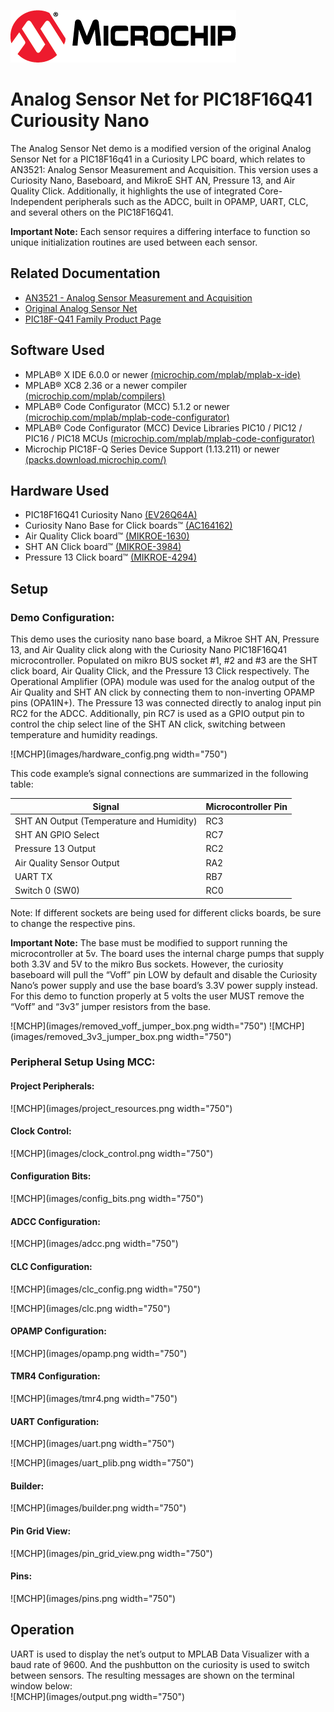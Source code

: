 <!-- Please do not change this logo with link -->

[![MCHP](images/microchip.png)](https://www.microchip.com)

# Analog Sensor Net for PIC18F16Q41 Curiousity Nano

<!-- This is where the introduction to the example goes, including mentioning the peripherals used -->
The Analog Sensor Net demo is a modified version of the original Analog Sensor Net for a PIC18F16q41 in a Curiosity LPC board, which relates to AN3521: Analog Sensor Measurement and Acquisition. This version uses a Curiosity Nano, Baseboard, and MikroE SHT AN, Pressure 13, and Air Quality Click. Additionally, it highlights the use of integrated Core-Independent peripherals such as the ADCC, built in OPAMP, UART, CLC, and several others on the PIC18F16Q41.

__Important Note:__ Each sensor requires a differing interface to function so unique initialization routines are used between each sensor.

## Related Documentation

<!-- Any information about an application note or tech brief can be linked here. Use unbreakable links!
     In addition a link to the device family landing page and relevant peripheral pages as well:
  - [AN3381 - Brushless DC Fan Speed Control Using Temperature Input and Tachometer Feedback](https://microchip.com/00003381/)
  - [PIC18F-Q10 Family Product Page](https://www.microchip.com/design-centers/8-bit/pic-mcus/device-selection/pic18f-q10-product-family) -->
  - [AN3521 - Analog Sensor Measurement and Acquisition](http://microchip.com/00003521/)
  - [Original Analog Sensor Net](https://github.com/microchip-pic-avr-examples/pic18f16q41-analog-sensor-net/tree/2.0.0/)
  - [PIC18F-Q41 Family Product Page](https://www.microchip.com/en-us/products/microcontrollers-and-microprocessors/8-bit-mcus/pic-mcus/pic18-q41)

## Software Used

<!-- All software used in this example must be listed here. Use unbreakable links! -->
  - MPLAB® X IDE 6.0.0 or newer [(microchip.com/mplab/mplab-x-ide)](http://www.microchip.com/mplab/mplab-x-ide)
  - MPLAB® XC8 2.36 or a newer compiler [(microchip.com/mplab/compilers)](http://www.microchip.com/mplab/compilers)
  - MPLAB® Code Configurator (MCC) 5.1.2 or newer [(microchip.com/mplab/mplab-code-configurator)](https://www.microchip.com/mplab/mplab-code-configurator)
  - MPLAB® Code Configurator (MCC) Device Libraries PIC10 / PIC12 / PIC16 / PIC18 MCUs [(microchip.com/mplab/mplab-code-configurator)](https://www.microchip.com/mplab/mplab-code-configurator)
  - Microchip PIC18F-Q Series Device Support (1.13.211) or newer [(packs.download.microchip.com/)](https://packs.download.microchip.com/)

<!-- - MPLAB® X IDE 6.0.0 or newer [(MPLAB® X IDE 6.0)](https://www.microchip.com/en-us/development-tools-tools-and-software/mplab-x-ide?utm_source=GitHub&utm_medium=TextLink&utm_campaign=MCU8_MMTCha_MPAE_Examples&utm_content=pic18f16q41-nano-analog-sensor-net-mplab-mcc-github)
- MPLAB® XC8 2.36.0 or newer compiler [(MPLAB® XC8 2.36)](https://www.microchip.com/en-us/development-tools-tools-and-software/mplab-xc-compilers?utm_source=GitHub&utm_medium=TextLink&utm_campaign=MCU8_MMTCha_MPAE_Examples&utm_content=pic18f16q41-nano-analog-sensor-net-mplab-mcc-github) -->

## Hardware Used

<!-- All hardware used in this example must be listed here. Use unbreakable links!
  - PIC18F47Q10 Curiosity Nano [(DM182029)](https://www.microchip.com/Developmenttools/ProductDetails/DM182029)
  - Curiosity Nano Base for Click boards™ [(AC164162)](https://www.microchip.com/Developmenttools/ProductDetails/AC164162)
  - POT Click board™ [(MIKROE-3402)](https://www.mikroe.com/pot-click) -->
  - PIC18F16Q41 Curiosity Nano [(EV26Q64A)](https://www.microchip.com/en-us/development-tool/EV26Q64A)
  - Curiosity Nano Base for Click boards™ [(AC164162)](https://www.microchip.com/Developmenttools/ProductDetails/AC164162)
  - Air Quality Click board™ [(MIKROE-1630)](https://www.mikroe.com/air-quality-click)
  - SHT AN Click board™ [(MIKROE-3984)](https://www.mikroe.com/sht-an-click)
  - Pressure 13 Click board™ [(MIKROE-4294)](https://www.mikroe.com/pressure-13-click)
 

## Setup

<!-- Explain how to connect hardware and set up software. Depending on complexity, step-by-step instructions and/or tables and/or images can be used -->
### Demo Configuration:

This demo uses the curiosity nano base board, a Mikroe SHT AN, Pressure 13, and Air Quality click along with the Curiosity Nano PIC18F16Q41 microcontroller.  Populated on mikro BUS socket #1, #2 and #3 are the SHT click board, Air Quality Click, and the Pressure 13 Click respectively.
The Operational Amplifier (OPA) module was used for the analog output of the Air Quality and SHT AN click by connecting them to non-inverting OPAMP pins (OPA1IN+). The Pressure 13 was connected directly to analog input pin RC2 for the ADCC. Additionally, pin RC7 is used as a GPIO output pin to control the chip select line of the SHT AN click, switching between temperature and humidity readings. 

![MCHP](images/hardware_config.png width="750")

This code example’s signal connections are summarized in the following table:

Signal| Microcontroller Pin
--- | ---
SHT AN Output (Temperature and Humidity) | RC3
SHT AN GPIO Select | RC7
Pressure 13 Output | RC2
Air Quality Sensor Output | RA2
UART TX | RB7
Switch 0 (SW0) | RC0

Note: If different sockets are being used for different clicks boards, be sure to change the respective pins.

__Important Note:__ The base must be modified to support running the microcontroller at 5v. The board uses the internal charge pumps that supply both 3.3V and 5V to the mikro Bus sockets. However, the curiosity baseboard will pull the “Voff” pin LOW by default and disable the Curiosity Nano’s power supply and use the base board’s 3.3V power supply instead. For this demo to function properly at 5 volts the user MUST remove the “Voff” and “3v3” jumper resistors from the base.


![MCHP](images/removed_voff_jumper_box.png width="750")
![MCHP](images/removed_3v3_jumper_box.png width="750")

### Peripheral Setup Using MCC:
#### Project Peripherals:
![MCHP](images/project_resources.png width="750")

#### Clock Control:
![MCHP](images/clock_control.png width="750")

#### Configuration Bits:
![MCHP](images/config_bits.png width="750")

#### ADCC Configuration:
![MCHP](images/adcc.png width="750")

#### CLC Configuration:
![MCHP](images/clc_config.png width="750")

![MCHP](images/clc.png width="750")

#### OPAMP Configuration:
![MCHP](images/opamp.png width="750")

#### TMR4 Configuration:
![MCHP](images/tmr4.png width="750")

#### UART Configuration:
![MCHP](images/uart.png width="750")

![MCHP](images/uart_plib.png width="750")

#### Builder:
![MCHP](images/builder.png width="750")
#### Pin Grid View:
![MCHP](images/pin_grid_view.png width="750")

#### Pins:
![MCHP](images/pins.png width="750")

## Operation

<!-- Explain how to operate the example. Depending on complexity, step-by-step instructions and/or tables and/or images can be used -->
UART is used to display the net’s output to MPLAB Data Visualizer with a baud rate of 9600. And the pushbutton on the curiosity is used to switch between sensors. The resulting messages are shown on the terminal window below:  
![MCHP](images/output.png width="750")

<!-- ## Summary

 Summarize what the example has shown -->
